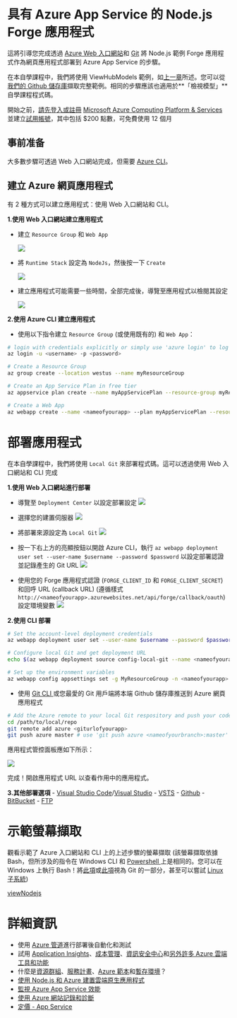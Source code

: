 # 具有 Azure App Service 的 Node.js Forge 應用程式

這將引導您完成透過 [Azure Web 入口網站](https://azure.microsoft.com/en-us/features/azure-portal/)和 [Git](https://git-scm.com/) 將 Node.js 範例 Forge 應用程式作為網頁應用程式部署到 Azure App Service 的步驟。

在本自學課程中，我們將使用 ViewHubModels 範例，如[上一章](/zh-TW/tutorials/viewhubmodels)所述。您可以從[我們的 Github 儲存庫](https://github.com/Autodesk-Forge/learn.forge.viewhubmodels/tree/nodejs)擷取完整範例。相同的步驟應該也適用於**「檢視模型」**自學課程程式碼。

開始之前，[請先登入或註冊](https://signup.azure.com/) [Microsoft Azure Computing Platform & Services](https://azure.microsoft.com/) 並建立[試用帳號](https://azure.microsoft.com/en-us/free/?cdn=disable)，其中包括 $200 點數，可免費使用 12 個月

## 事前准备

大多數步驟可透過 Web 入口網站完成，但需要 [Azure CLI](https://docs.microsoft.com/en-us/cli/azure/install-azure-cli?view=azure-cli-latest)。

## 建立 Azure 網頁應用程式

有 2 種方式可以建立應用程式：使用 Web 入口網站和 CLI。

**1\.使用 Web 入口網站建立應用程式**

- 建立 ```Resource Group``` 和 ```Web App```

  ![](_media/deployment/azure/create_web_app_1.png)
- 將 ```Runtime Stack``` 設定為 ```NodeJs```，然後按一下 ```Create```

  ![](_media/deployment/azure/create_web_app_node.png)
- 建立應用程式可能需要一些時間，全部完成後，導覽至應用程式以檢閱其設定

  ![](_media/deployment/azure/app_dashboard.png)

**2\.使用 Azure CLI 建立應用程式**

- 使用以下指令建立 ```Resource Group``` (或使用既有的) 和 ```Web App```：

```bash
# login with credentials explicitly or simply use 'azure login' to log in with a browser session or authorisation code
az login -u <username> -p <password>

# Create a Resource Group
az group create --location westus --name myResourceGroup

# Create an App Service Plan in free tier
az appservice plan create --name myAppServicePlan --resource-group myResourceGroup --sku FREE

# Create a Web App
az webapp create --name <nameofyourapp> --plan myAppServicePlan --resource-group myResourceGroup
```

# 部署應用程式

在本自學課程中，我們將使用 ```Local Git``` 來部署程式碼。這可以透過使用 Web 入口網站和 CLI 完成

**1\.使用 Web 入口網站進行部署**

- 導覽至 ```Deployment Center``` 以設定部署設定 ![](_media/deployment/azure/deployment_settings_1.png)

- 選擇您的建置伺服器 ![](_media/deployment/azure/deployment_settings_kudu.png)

- 將部署來源設定為 ```Local Git``` ![](_media/deployment/azure/deployment_settings_localgit_1.png)

- 按一下右上方的亮顯按鈕以開啟 Azure CLI，執行 ```az webapp deployment user set --user-name $username --password $password``` 以設定部署認證並記錄產生的 Git URL ![](_media/deployment/azure/deployment_settings_azure.png)

- 使用您的 Forge 應用程式認證 (```FORGE_CLIENT_ID``` 和 ```FORGE_CLIENT_SECRET```) 和回呼 URL (callback URL) (遵循樣式 ```http://<nameofyourapp>.azurewebsites.net/api/forge/callback/oauth```) 設定環境變數 ![](_media/deployment/azure/portalAppSettings.png)

**2\.使用 CLI 部署**

``` bash
# Set the account-level deployment credentials
az webapp deployment user set --user-name $username --password $password

# Configure local Git and get deployment URL
echo $(az webapp deployment source config-local-git --name <nameofyourapp> --resource-group <nameofyourresourcegroup> --query url --output tsv)

# Set up the environment variables
az webapp config appsettings set -g MyResourceGroup -n <nameofyourapp> --settings FORGE_CLIENT_ID=<yourForgeAppClientID> FORGE_CLIENT_SECRET=<yourForgeAppSecret> FORGE_CLIENT_SECRET=<yourForgeAppSecret> FORGE_CALLBACK_URL=<yourCallbackURL>
```

- 使用 [Git CLI ](https://git-scm.com/book/en/v2/Getting-Started-The-Command-Line)或您最愛的 Git 用戶端將本端 Github 儲存庫推送到 Azure 網頁應用程式

```bash
# Add the Azure remote to your local Git respository and push your code
cd /path/to/local/repo
git remote add azure <giturlofyourapp>
git push azure master # use 'git push azure <nameofyourbranch>:master' if you would like to push other local branches than master
```

應用程式管控面板應如下所示：

![](_media/deployment/azure/app_dashboard.png)

完成！開啟應用程式 URL 以查看作用中的應用程式。

**3\.其他部署選項** - [Visual Studio Code](https://azure.microsoft.com/en-us/blog/visual-studio-code-and-azure-app-service-a-perfect-fit/)/[Visual Studio](../node) - [VSTS](https://docs.microsoft.com/en-us/labs/devops/deployazurefunctionswithvsts/) - [Github](https://blogs.msdn.microsoft.com/benjaminperkins/2017/05/10/deploy-github-source-code-repositories-to-an-azure-app-service/) - [BitBucket](https://confluence.atlassian.com/bitbucket/deploy-to-microsoft-azure-900820699.html) - [FTP](https://docs.microsoft.com/en-us/azure/app-service/deploy-ftp)

# 示範螢幕擷取

觀看示範了 Azure 入口網站和 CLI 上的上述步驟的螢幕擷取 (該螢幕擷取依據 Bash，但所涉及的指令在 Windows CLI 和 [Powershell ](https://docs.microsoft.com/en-us/powershell/scripting/getting-started/getting-started-with-windows-powershell)上是相同的。您可以在 Windows 上執行 Bash！將[此項](http://mingw.org/wiki/msys)或[此項](https://gitforwindows.org/)視為 Git 的一部分，甚至可以嘗試 [Linux 子系統](https://docs.microsoft.com/en-us/windows/wsl/install-win10))

[viewNodejs](https://www.youtube.com/embed/h_b_te0Iza0 ':include :type=iframe width=100% height=400px')

# 詳細資訊
- 使用 [Azure 管道](https://docs.microsoft.com/en-us/azure/devops/pipelines/languages/javascript?view=vsts)進行部署後自動化和測試
- 試用 [Application Insights](https://azure.microsoft.com/en-us/services/monitor/)、[成本管理](https://portal.azure.com/#blade/Microsoft_Azure_Billing/ModernBillingMenuBlade/Overview)、[資訊安全中心](https://portal.azure.com/#blade/Microsoft_Azure_Security/SecurityMenuBlade/18)和[另外許多 Azure 雲端工具和功能](https://azure.microsoft.com/en-us/services/)
- 什麼是[資源群組](https://docs.microsoft.com/en-us/azure/azure-resource-manager/resource-group-overview)、[服務計畫](https://azure.microsoft.com/en-us/pricing/details/app-service/plans/)、[Azure 範本](https://azure.microsoft.com/en-us/resources/templates/)和[暫存環境](https://docs.microsoft.com/en-us/azure/app-service/deploy-staging-slots)？
- [使用 Node.js 和 Azure 建置雲端原生應用程式](https://azure.microsoft.com/en-us/resources/building-cloud-native-applications-with-node-js-and-azure/en-us/)
- [監視 Azure App Service 效能](https://docs.microsoft.com/en-us/azure/application-insights/app-insights-azure-web-apps)
- [使用 Azure 網站記錄和診斷](https://azure.microsoft.com/en-us/resources/videos/azure-web-site-logging-and-diagnostics/)
- [定價 - App Service](https://azure.microsoft.com/en-us/pricing/details/app-service/windows/)
